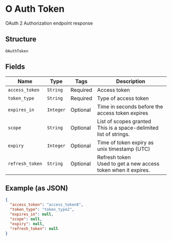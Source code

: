 
# O Auth Token

OAuth 2 Authorization endpoint response

## Structure

`OAuthToken`

## Fields

| Name | Type | Tags | Description |
|  --- | --- | --- | --- |
| `access_token` | `String` | Required | Access token |
| `token_type` | `String` | Required | Type of access token |
| `expires_in` | `Integer` | Optional | Time in seconds before the access token expires |
| `scope` | `String` | Optional | List of scopes granted<br>This is a space-delimited list of strings. |
| `expiry` | `Integer` | Optional | Time of token expiry as unix timestamp (UTC) |
| `refresh_token` | `String` | Optional | Refresh token<br>Used to get a new access token when it expires. |

## Example (as JSON)

```json
{
  "access_token": "access_token8",
  "token_type": "token_type2",
  "expires_in": null,
  "scope": null,
  "expiry": null,
  "refresh_token": null
}
```

